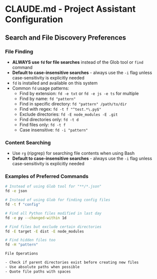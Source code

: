 # CLAUDE.md - Project Assistant Configuration

## Search and File Discovery Preferences

### File Finding
- **ALWAYS use `fd` for file searches** instead of the Glob tool or `find` command
- **Default to case-insensitive searches** - always use the `-i` flag unless case-sensitivity is explicitly needed
- `fd` is installed and available on this system
- Common `fd` usage patterns:
  - Find by extension: `fd -e txt` or `fd -e js -e ts` for multiple
  - Find by name: `fd "pattern"`
  - Find in specific directory: `fd "pattern" /path/to/dir`
  - Find with regex: `fd -t f "^test.*\.py$"`
  - Exclude directories: `fd -E node_modules -E .git`
  - Find directories only: `fd -t d`
  - Find files only: `fd -t f`
  - Case insensitive: `fd -i "pattern"`

### Content Searching
- Use `rg` (ripgrep) for searching file contents when using Bash
- **Default to case-insensitive searches** - always use the `-i` flag unless case-sensitivity is explicitly needed

### Examples of Preferred Commands
```bash
# Instead of using Glob tool for "**/*.json"
fd -e json

# Instead of using Glob for finding config files
fd -t f "config"

# Find all Python files modified in last day
fd -e py --changed-within 1d

# Find files but exclude certain directories
fd -E target -E dist -E node_modules

# Find hidden files too
fd -H "pattern"

File Operations

- Check if parent directories exist before creating new files
- Use absolute paths when possible
- Quote file paths with spaces
